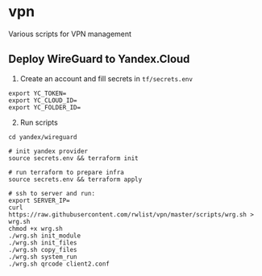 # vpn
Various scripts for VPN management

## Deploy WireGuard to Yandex.Cloud

1. Create an account and fill secrets in `tf/secrets.env`

```
export YC_TOKEN=
export YC_CLOUD_ID=
export YC_FOLDER_ID=
```

2. Run scripts

```
cd yandex/wireguard

# init yandex provider
source secrets.env && terraform init

# run terraform to prepare infra
source secrets.env && terraform apply

# ssh to server and run:
export SERVER_IP=
curl https://raw.githubusercontent.com/rwlist/vpn/master/scripts/wrg.sh > wrg.sh
chmod +x wrg.sh
./wrg.sh init_module
./wrg.sh init_files
./wrg.sh copy_files
./wrg.sh system_run
./wrg.sh qrcode client2.conf
```
